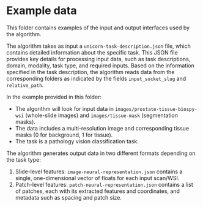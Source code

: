 # Example data
This folder contains examples of the input and output interfaces used by the algorithm.

The algorithm takes as input a ``unicorn-task-description.json`` file, which contains detailed information about the specific task. This JSON file provides key details for processing input data, such as task descriptions, domain, modality, task type, and required inputs. Based on the information specified in the task description, the algorithm reads data from the corresponding folders as indicated by the fields ``input_socket_slug`` and ``relative_path``.

In the example provided in this folder:

- The algorithm will look for input data in ``images/prostate-tissue-biospy-wsi`` (whole-slide images) and ``images/tissue-mask`` (segmentation masks).
- The data includes a multi-resolution image and corresponding tissue masks (0 for background, 1 for tissue).
- The task is a pathology vision classification task.

The algorithm generates output data in two different formats depending on the task type:
   1. Slide-level features: ``image-neural-representation.json`` contains a single, one-dimensional vector of floats for each input scan/WSI. 
   2. Patch-level features: ``patch-neural-representation.json`` contains a list of patches, each with its extracted features and coordinates, and metadata such as spacing and patch size.
